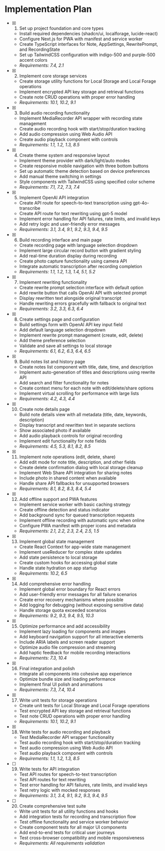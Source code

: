 # Implementation Plan

- [x] 1. Set up project foundation and core types
  - Install required dependencies (shadcn/ui, localforage, lucide-react)
  - Configure Next.js for PWA with manifest and service worker
  - Create TypeScript interfaces for Note, AppSettings, RewritePrompt, and RecordingState
  - Set up TailwindCSS configuration with indigo-500 and purple-500 accent colors
  - _Requirements: 7.4, 2.1_

- [x] 2. Implement core storage services
  - Create storage utility functions for Local Storage and Local Forage operations
  - Implement encrypted API key storage and retrieval functions
  - Create note CRUD operations with proper error handling
  - _Requirements: 10.1, 10.2, 9.1_

- [x] 3. Build audio recording functionality





  - Implement MediaRecorder API wrapper with recording state management
  - Create audio recording hook with start/stop/duration tracking
  - Add audio compression using Web Audio API
  - Create audio playback component with controls
  - _Requirements: 1.1, 1.2, 1.3, 8.5_

- [x] 4. Create theme system and responsive layout






  - Implement theme provider with dark/light/auto modes
  - Create responsive mobile navigation with three bottom buttons
  - Set up automatic theme detection based on device preferences
  - Add manual theme switching in settings
  - Style components with TailwindCSS using specified color scheme
  - _Requirements: 7.1, 7.2, 7.3, 7.4_

- [x] 5. Implement OpenAI API integration





  - Create API route for speech-to-text transcription using gpt-4o-transcribe
  - Create API route for text rewriting using gpt-5 model
  - Implement error handling for API failures, rate limits, and invalid keys
  - Add retry logic and user-friendly error messages
  - _Requirements: 3.1, 3.4, 9.1, 9.2, 9.3, 9.4, 9.5_

- [x] 6. Build recording interface and main page









  - Create recording page with language selection dropdown
  - Implement large circular record button with gradient styling
  - Add real-time duration display during recording
  - Create photo capture functionality using camera API
  - Integrate automatic transcription after recording completion
  - _Requirements: 1.1, 1.2, 1.3, 1.4, 5.1, 5.2_

- [x] 7. Implement rewriting functionality





  - Create rewrite prompt selection interface with default option
  - Add rewrite button that calls OpenAI API with selected prompt
  - Display rewritten text alongside original transcript
  - Handle rewriting errors gracefully with fallback to original text
  - _Requirements: 3.2, 3.3, 6.3, 6.4_

- [x] 8. Create settings page and configuration





  - Build settings form with OpenAI API key input field
  - Add default language selection dropdown
  - Implement rewrite prompt management (create, edit, delete)
  - Add theme preference selection
  - Validate and save all settings to local storage
  - _Requirements: 6.1, 6.2, 6.3, 6.4, 6.5_

- [x] 9. Build notes list and history page








  - Create notes list component with title, date, time, and description
  - Implement auto-generation of titles and descriptions using rewrite API
  - Add search and filter functionality for notes
  - Create context menu for each note with edit/delete/share options
  - Implement virtual scrolling for performance with large lists
  - _Requirements: 4.2, 4.3, 4.4_

- [x] 10. Create note details page





  - Build note details view with all metadata (title, date, keywords, description)
  - Display transcript and rewritten text in separate sections
  - Show associated photo if available
  - Add audio playback controls for original recording
  - Implement edit functionality for note fields
  - _Requirements: 4.5, 5.3, 8.1, 8.2, 8.5_

- [x] 11. Implement note operations (edit, delete, share)







  - Add edit mode for note title, description, and other fields
  - Create delete confirmation dialog with local storage cleanup
  - Implement Web Share API integration for sharing notes
  - Include photo in shared content when available
  - Handle share API fallbacks for unsupported browsers
  - _Requirements: 8.1, 8.2, 8.3, 8.4, 5.4_

- [x] 12. Add offline support and PWA features





  - Implement service worker with basic caching strategy
  - Create offline detection and status indicator
  - Add background sync for queued transcription requests
  - Implement offline recording with automatic sync when online
  - Configure PWA manifest with proper icons and metadata
  - _Requirements: 2.1, 2.2, 2.3, 2.4, 2.5, 1.5_

- [x] 13. Implement global state management





  - Create React Context for app-wide state management
  - Implement useReducer for complex state updates
  - Add state persistence to local storage
  - Create custom hooks for accessing global state
  - Handle state hydration on app startup
  - _Requirements: 10.2, 6.5_

- [x] 14. Add comprehensive error handling





  - Implement global error boundary for React errors
  - Add user-friendly error messages for all failure scenarios
  - Create error recovery mechanisms where possible
  - Add logging for debugging (without exposing sensitive data)
  - Handle storage quota exceeded scenarios
  - _Requirements: 9.2, 9.3, 9.4, 9.5, 10.3_

- [x] 15. Optimize performance and add accessibility





  - Implement lazy loading for components and images
  - Add keyboard navigation support for all interactive elements
  - Include ARIA labels and screen reader support
  - Optimize audio file compression and streaming
  - Add haptic feedback for mobile recording interactions
  - _Requirements: 7.3, 10.4_

- [x] 16. Final integration and polish




  - Integrate all components into cohesive app experience
  - Optimize bundle size and loading performance
  - Implement final UI polish and animations
  - _Requirements: 7.3, 7.4, 10.4_

- [x] 17. Write unit tests for storage operations



  - Create unit tests for Local Storage and Local Forage operations
  - Test encrypted API key storage and retrieval functions
  - Test note CRUD operations with proper error handling
  - _Requirements: 10.1, 10.2, 9.1_

- [x] 18. Write tests for audio recording and playback



  - Test MediaRecorder API wrapper functionality
  - Test audio recording hook with start/stop/duration tracking
  - Test audio compression using Web Audio API
  - Test audio playback component with controls
  - _Requirements: 1.1, 1.2, 1.3, 8.5_

- [ ] 19. Write tests for API integration
  - Test API routes for speech-to-text transcription
  - Test API routes for text rewriting
  - Test error handling for API failures, rate limits, and invalid keys
  - Test retry logic with mocked responses
  - _Requirements: 3.1, 3.4, 9.1, 9.2, 9.3, 9.4, 9.5_

- [ ] 20. Create comprehensive test suite
  - Write unit tests for all utility functions and hooks
  - Add integration tests for recording and transcription flow
  - Test offline functionality and service worker behavior
  - Create component tests for all major UI components
  - Add end-to-end tests for critical user journeys
  - Test cross-browser compatibility and mobile responsiveness
  - _Requirements: All requirements validation_